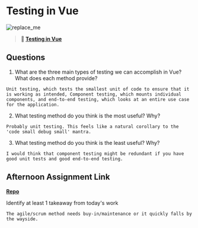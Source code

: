 # Testing in Vue

![replace_me](https://codeworks.blob.core.windows.net/public/assets/img/illustrations/placeholder.svg)

> **📖 [Testing in Vue](https://codeworksacademy.com/fs-student-guide/resources/wk8-9/04-Vue-Testing)**

## Questions

1. What are the three main types of testing we can accomplish in Vue? What does each method provide?
```
Unit testing, which tests the smallest unit of code to ensure that it is working as intended, Component testing, which mounts individual components, and end-to-end testing, which looks at an entire use case for the application.
```

2. What testing method do you think is the most useful? Why?
```
Probably unit testing. This feels like a natural corollary to the 'code small debug small' mantra.
```

3. What testing method do you think is the least useful? Why?
```
I would think that component testing might be redundant if you have good unit tests and good end-to-end testing.
```

## Afternoon Assignment Link

**[Repo](https://github.com/owennwoodward/sandwich-quest)**

Identify at least 1 takeaway from today's work
```
The agile/scrum method needs buy-in/maintenance or it quickly falls by the wayside.
```